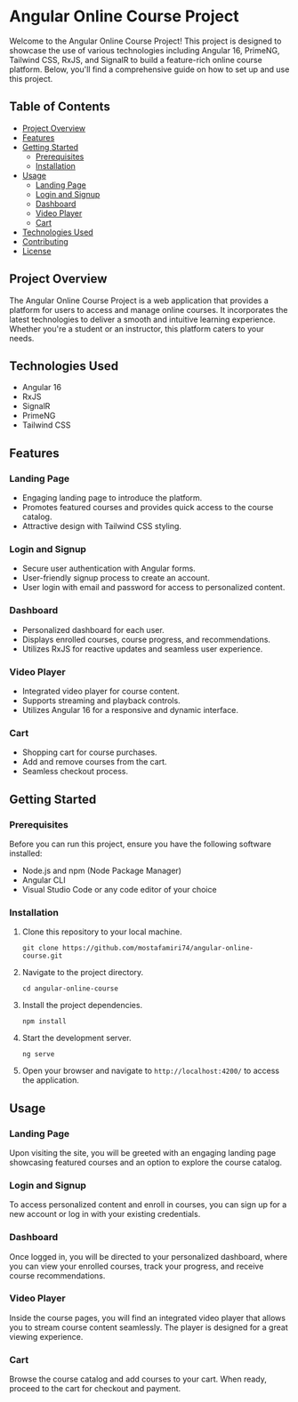 # Angular Online Course Project

Welcome to the Angular Online Course Project! This project is designed to showcase the use of various technologies including Angular 16, PrimeNG, Tailwind CSS, RxJS, and SignalR to build a feature-rich online course platform. Below, you'll find a comprehensive guide on how to set up and use this project.

## Table of Contents

- [Project Overview](#project-overview)
- [Features](#features)
- [Getting Started](#getting-started)
  - [Prerequisites](#prerequisites)
  - [Installation](#installation)
- [Usage](#usage)
  - [Landing Page](#landing-page)
  - [Login and Signup](#login-and-signup)
  - [Dashboard](#dashboard)
  - [Video Player](#video-player)
  - [Cart](#cart)
- [Technologies Used](#technologies-used)
- [Contributing](#contributing)
- [License](#license)

## Project Overview

The Angular Online Course Project is a web application that provides a platform for users to access and manage online courses. It incorporates the latest technologies to deliver a smooth and intuitive learning experience. Whether you're a student or an instructor, this platform caters to your needs.

## Technologies Used

- Angular 16
- RxJS
- SignalR
- PrimeNG
- Tailwind CSS

## Features

### Landing Page

- Engaging landing page to introduce the platform.
- Promotes featured courses and provides quick access to the course catalog.
- Attractive design with Tailwind CSS styling.

### Login and Signup

- Secure user authentication with Angular forms.
- User-friendly signup process to create an account.
- User login with email and password for access to personalized content.

### Dashboard

- Personalized dashboard for each user.
- Displays enrolled courses, course progress, and recommendations.
- Utilizes RxJS for reactive updates and seamless user experience.

### Video Player

- Integrated video player for course content.
- Supports streaming and playback controls.
- Utilizes Angular 16 for a responsive and dynamic interface.

### Cart

- Shopping cart for course purchases.
- Add and remove courses from the cart.
- Seamless checkout process.

## Getting Started

### Prerequisites

Before you can run this project, ensure you have the following software installed:

- Node.js and npm (Node Package Manager)
- Angular CLI
- Visual Studio Code or any code editor of your choice

### Installation

1. Clone this repository to your local machine.

   ```shell
   git clone https://github.com/mostafamiri74/angular-online-course.git
   ```

2. Navigate to the project directory.

   ```shell
   cd angular-online-course
   ```

3. Install the project dependencies.

   ```shell
   npm install
   ```

4. Start the development server.

   ```shell
   ng serve
   ```

5. Open your browser and navigate to `http://localhost:4200/` to access the application.

## Usage

### Landing Page

Upon visiting the site, you will be greeted with an engaging landing page showcasing featured courses and an option to explore the course catalog.

### Login and Signup

To access personalized content and enroll in courses, you can sign up for a new account or log in with your existing credentials.

### Dashboard

Once logged in, you will be directed to your personalized dashboard, where you can view your enrolled courses, track your progress, and receive course recommendations.

### Video Player

Inside the course pages, you will find an integrated video player that allows you to stream course content seamlessly. The player is designed for a great viewing experience.

### Cart

Browse the course catalog and add courses to your cart. When ready, proceed to the cart for checkout and payment.

